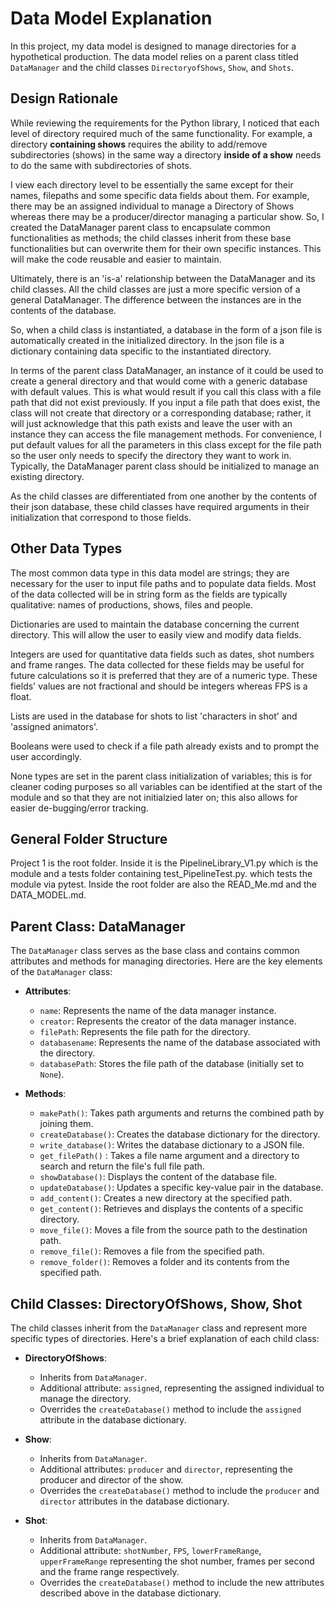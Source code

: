 # Data Model Explanation

In this project, my data model is designed to manage directories for a hypothetical production. The data model relies on a parent class titled `DataManager` and the child classes `DirectoryofShows`, `Show`, and `Shots`.

## Design Rationale

While reviewing the requirements for the Python library, I noticed that each level of directory required much of the same functionality. For example, a directory **containing shows** requires the ability to add/remove subdirectories (shows) in the same way a directory **inside of a show** needs to do the same with subdirectories of shots.

I view each directory level to be essentially the same except for their names, filepaths and some specific data fields about them. For example, there may be an assigned individual to manage a Directory of Shows whereas there may be a producer/director managing a particular show. So, I created the DataManager parent class to encapsulate common functionalities as methods; the child classes inherit from these base functionalities but can overwrite them for their own specific instances. This will make the code reusable and easier to maintain.

Ultimately, there is an 'is-a' relationship between the DataManager and its child classes. All the child classes are just a more specific version of a general DataManager. The difference between the instances are in the contents of the database.

So, when a child class is instantiated, a database in the form of a json file is automatically created in the initialized directory. In the json file is a dictionary containing data specific to the instantiated directory. 

In terms of the parent class DataManager, an instance of it could be used to create a general directory and that would come with a generic database with default values. This is what would result if you call this class with a file path that did not exist previously. If you input a file path that does exist, the class will not create that directory or a corresponding database; rather, it will just acknowledge that this path exists and leave the user with an instance they can access the file management methods. For convenience, I put default values for all the parameters in this class except for the file path so the user only needs to specify the directory they want to work in. Typically, the DataManager parent class should be initialized to manage an existing directory.

As the child classes are differentiated from one another by the contents of their json database, these child classes have required arguments in their initialization that correspond to those fields. 

## Other Data Types

The most common data type in this data model are strings; they are necessary for the user to input file paths and to populate data fields. Most of the data collected will be in string form as the fields are typically qualitative: names of productions, shows, files and people.

Dictionaries are used to maintain the database concerning the current directory. This will allow the user to easily view and modify data fields. 

Integers are used for quantitative data fields such as dates, shot numbers and frame ranges. The data collected for these fields may be useful for future calculations so it is preferred that they are of a numeric type. These fields' values are not fractional and should be integers whereas FPS is a float.

Lists are used in the database for shots to list 'characters in shot' and 'assigned animators'.

Booleans were used to check if a file path already exists and to prompt the user accordingly.

None types are set in the parent class initialization of variables; this is for cleaner coding purposes so all variables can be identified at the start of the module and so that they are not initialzied later on; this also allows for easier de-bugging/error tracking. 

## General Folder Structure

Project 1 is the root folder. Inside it is the PipelineLibrary_V1.py which is the module and a tests folder containing test_PipelineTest.py. which tests the module via pytest. Inside the root folder are also the READ_Me.md and the DATA_MODEL.md.


## Parent Class: DataManager

The `DataManager` class serves as the base class and contains common attributes and methods for managing directories. Here are the key elements of the `DataManager` class:

- **Attributes**:
  - `name`: Represents the name of the data manager instance.
  - `creator`: Represents the creator of the data manager instance.
  - `filePath`: Represents the file path for the directory.
  - `databasename`: Represents the name of the database associated with the directory.
  - `databasePath`: Stores the file path of the database (initially set to `None`).

- **Methods**:
  - `makePath()`: Takes path arguments and returns the combined path by joining them.
  - `createDatabase()`: Creates the database dictionary for the directory.
  - `write_database()`: Writes the database dictionary to a JSON file.
  - `get_filePath()` : Takes a file name argument and a directory to search and return the file's full file path. 
  - `showDatabase()`: Displays the content of the database file.
  - `updateDatabase()`: Updates a specific key-value pair in the database.
  - `add_content()`: Creates a new directory at the specified path.
  - `get_content()`: Retrieves and displays the contents of a specific directory.
  - `move_file()`: Moves a file from the source path to the destination path.
  - `remove_file()`: Removes a file from the specified path.
  - `remove_folder()`: Removes a folder and its contents from the specified path.

## Child Classes: DirectoryOfShows, Show, Shot

The child classes inherit from the `DataManager` class and represent more specific types of directories. Here's a brief explanation of each child class:

- **DirectoryOfShows**:
  - Inherits from `DataManager`.
  - Additional attribute: `assigned`, representing the assigned individual to manage the directory.
  - Overrides the `createDatabase()` method to include the `assigned` attribute in the database dictionary.

- **Show**:
  - Inherits from `DataManager`.
  - Additional attributes: `producer` and `director`, representing the producer and director of the show.
  - Overrides the `createDatabase()` method to include the `producer` and `director` attributes in the database dictionary.

- **Shot**:
  - Inherits from `DataManager`.
  - Additional attribute: `shotNumber`, `FPS`, `lowerFrameRange`, `upperFrameRange` representing the shot number, frames per second and the frame range respectively.
  - Overrides the `createDatabase()` method to include the new attributes described above in the database dictionary.


